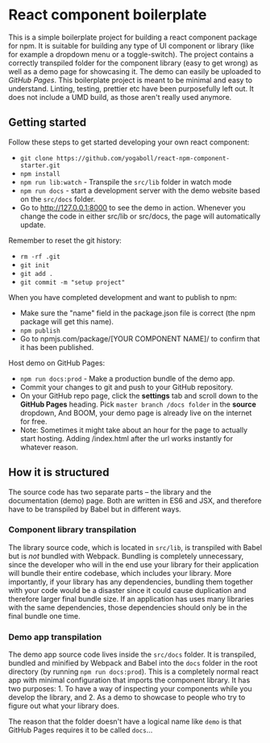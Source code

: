# React component boilerplate

This is a simple boilerplate project for building a react component package for npm. It is suitable for building any type of UI component or library (like for example a dropdown menu or a toggle-switch). The project contains a correctly transpiled folder for the component library (easy to get wrong) as well as a demo page for showcasing it. The demo can easily be uploaded to _GitHub Pages_. This boilerplate project is meant to be minimal and easy to understand. Linting, testing, prettier etc have been purposefully left out. It does not include a UMD build, as those aren't really used anymore.

## Getting started

Follow these steps to get started developing your own react component:

* `git clone https://github.com/yogaboll/react-npm-component-starter.git`
* `npm install`
* `npm run lib:watch` - Transpile the `src/lib` folder in watch mode
* `npm run docs` - start a development server with the demo website based on the `src/docs` folder.
* Go to http://127.0.0.1:8000 to see the demo in action. Whenever you change the code in either src/lib or src/docs, the page will automatically update.

Remember to reset the git history:

* `rm -rf .git`
* `git init`
* `git add .`
* `git commit -m "setup project"`

When you have completed development and want to publish to npm:

* Make sure the "name" field in the package.json file is correct (the npm package will get this name).
* `npm publish`
* Go to npmjs.com/package/[YOUR COMPONENT NAME]/ to confirm that it has been published.

Host demo on GitHub Pages:

* `npm run docs:prod` - Make a production bundle of the demo app.
* Commit your changes to git and push to your GitHub repository.
* On your GitHub repo page, click the **settings** tab and scroll down to the **GitHub Pages** heading. Pick `master branch /docs folder` in the **source** dropdown, And BOOM, your demo page is already live on the internet for free.
* Note: Sometimes it might take about an hour for the page to actually start hosting. Adding /index.html after the url works instantly for whatever reason.

## How it is structured

The source code has two separate parts – the library and the documentation (demo) page. Both are written in ES6 and JSX, and therefore have to be transpiled by Babel but in different ways.

### Component library transpilation

The library source code, which is located in `src/lib`, is transpiled with Babel but is _not_ bundled with Webpack. Bundling is completely unnecessary, since the developer who will in the end use your library for their application will bundle their entire codebase, which includes your library. More importantly, if your library has any dependencies, bundling them together with your code would be a disaster since it could cause duplication and therefore larger final bundle size. If an application has uses many libraries with the same dependencies, those dependencies should only be in the final bundle one time.

### Demo app transpilation

The demo app source code lives inside the `src/docs` folder. It is transpiled, bundled and minified by Webpack and Babel into the `docs` folder in the root directory (by running `npm run docs:prod`). This is a completely normal react app with minimal configuration that imports the component library. It has two purposes: 1. To have a way of inspecting your components while you develop the library, and 2. As a demo to showcase to people who try to figure out what your library does.

The reason that the folder doesn't have a logical name like `demo` is that GitHub Pages requires it to be called `docs`...
